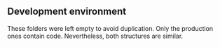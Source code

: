 ## Development environment

These folders were left empty to avoid duplication. Only the production ones contain code. Nevertheless, both structures are similar.
